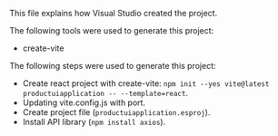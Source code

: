 This file explains how Visual Studio created the project.

The following tools were used to generate this project:

- create-vite

The following steps were used to generate this project:

- Create react project with create-vite: `npm init --yes vite@latest productuiapplication -- --template=react`.
- Updating vite.config.js with port.
- Create project file (`productuiapplication.esproj`).
- Install API library (`npm install axios`).
